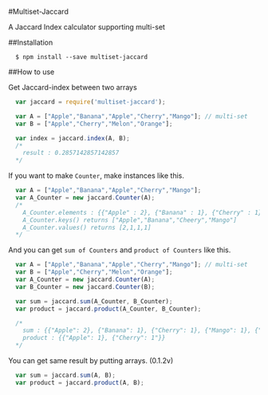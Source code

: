 #Multiset-Jaccard

A Jaccard Index calculator supporting multi-set

##Installation
```
  $ npm install --save multiset-jaccard
```

##How to use

Get Jaccard-index between two arrays
```javascript
  var jaccard = require('multiset-jaccard');

  var A = ["Apple","Banana","Apple","Cherry","Mango"]; // multi-set
  var B = ["Apple","Cherry","Melon","Orange"];

  var index = jaccard.index(A, B);
  /*
    result : 0.2857142857142857
  */
```

If you want to make `Counter`, make instances like this.
```javascript
  var A = ["Apple","Banana","Apple","Cherry","Mango"];
  var A_Counter = new jaccard.Counter(A);
  /*
    A_Counter.elements : {{"Apple" : 2}, {"Banana" : 1}, {"Cherry" : 1}, {"Mango" : 1}}
    A_Counter.keys() returns ["Apple","Banana","Cheery","Mango"]
    A_Counter.values() returns [2,1,1,1]
  */

```
And you can get `sum of Counters` and `product of Counters` like this.
```javascript
  var A = ["Apple","Banana","Apple","Cherry","Mango"]; // multi-set
  var B = ["Apple","Cherry","Melon","Orange"];
  var A_Counter = new jaccard.Counter(A);
  var B_Counter = new jaccard.Counter(B);

  var sum = jaccard.sum(A_Counter, B_Counter);
  var product = jaccard.product(A_Counter, B_Counter);

  /*
    sum : {{"Apple": 2}, {"Banana": 1}, {"Cherry": 1}, {"Mango": 1}, {"Melon": 1}, {"Mango": 1}}
    product : {{"Apple": 1}, {"Cherry": 1"}}
  */

```

You can get same result by putting arrays. (0.1.2v)
```javascript
  var sum = jaccard.sum(A, B);
  var product = jaccard.product(A, B);
```
